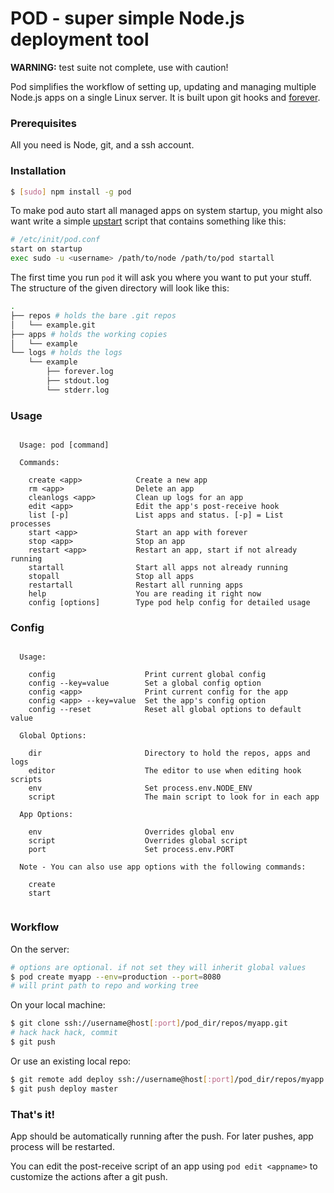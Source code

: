 # POD - super simple Node.js deployment tool

**WARNING:** test suite not complete, use with caution!

Pod simplifies the workflow of setting up, updating and managing multiple Node.js apps on a single Linux server. It is built upon git hooks and [forever](https://github.com/nodejitsu/forever).

### Prerequisites

All you need is Node, git, and a ssh account.

### Installation

``` bash
$ [sudo] npm install -g pod
```

To make pod auto start all managed apps on system startup, you might also want write a simple [upstart](http://upstart.ubuntu.com) script that contains something like this:

``` bash
# /etc/init/pod.conf
start on startup
exec sudo -u <username> /path/to/node /path/to/pod startall
```

The first time you run `pod` it will ask you where you want to put your stuff. The structure of the given directory will look like this:

``` bash
.
├── repos # holds the bare .git repos
│   └── example.git
├── apps # holds the working copies
│   └── example
└── logs # holds the logs
    └── example
        ├── forever.log
        ├── stdout.log
        └── stderr.log
```

### Usage

```

  Usage: pod [command]

  Commands:

    create <app>            Create a new app
    rm <app>                Delete an app
    cleanlogs <app>         Clean up logs for an app
    edit <app>              Edit the app's post-receive hook
    list [-p]               List apps and status. [-p] = List processes
    start <app>             Start an app with forever
    stop <app>              Stop an app
    restart <app>           Restart an app, start if not already running
    startall                Start all apps not already running
    stopall                 Stop all apps
    restartall              Restart all running apps
    help                    You are reading it right now
    config [options]        Type pod help config for detailed usage

```

### Config

```

  Usage:

    config                    Print current global config
    config --key=value        Set a global config option
    config <app>              Print current config for the app
    config <app> --key=value  Set the app's config option
    config --reset            Reset all global options to default value

  Global Options:

    dir                       Directory to hold the repos, apps and logs
    editor                    The editor to use when editing hook scripts
    env                       Set process.env.NODE_ENV
    script                    The main script to look for in each app

  App Options:

    env                       Overrides global env
    script                    Overrides global script
    port                      Set process.env.PORT

  Note - You can also use app options with the following commands:

    create
    start
    
```

### Workflow

On the server:

``` bash
# options are optional. if not set they will inherit global values
$ pod create myapp --env=production --port=8080
# will print path to repo and working tree
```

On your local machine:

``` bash
$ git clone ssh://username@host[:port]/pod_dir/repos/myapp.git
# hack hack hack, commit
$ git push
```

Or use an existing local repo:

``` bash
$ git remote add deploy ssh://username@host[:port]/pod_dir/repos/myapp.git
$ git push deploy master
```

### That's it!

App should be automatically running after the push. For later pushes, app process will be restarted.  

You can edit the post-receive script of an app using `pod edit <appname>` to customize the actions after a git push.